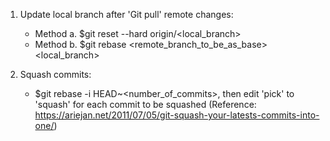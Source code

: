 1. Update local branch after 'Git pull' remote changes:
    * Method a. $git reset --hard origin/\<local_branch\>
    * Method b. $git rebase \<remote_branch_to_be_as_base\> \<local_branch\>

2. Squash commits:
    * $git rebase -i HEAD~\<number_of_commits\>, then edit 'pick' to 'squash' for each commit to be squashed (Reference: https://ariejan.net/2011/07/05/git-squash-your-latests-commits-into-one/)
    
